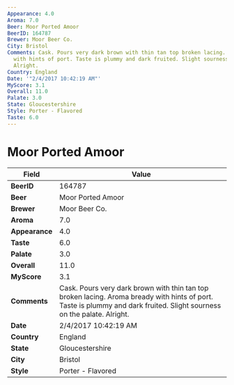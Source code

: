 ```yaml
---
Appearance: 4.0
Aroma: 7.0
Beer: Moor Ported Amoor
BeerID: 164787
Brewer: Moor Beer Co.
City: Bristol
Comments: Cask. Pours very dark brown with thin tan top broken lacing. Aroma bready
  with hints of port. Taste is plummy and dark fruited. Slight sourness on the palate.
  Alright.
Country: England
Date: '"2/4/2017 10:42:19 AM"'
MyScore: 3.1
Overall: 11.0
Palate: 3.0
State: Gloucestershire
Style: Porter - Flavored
Taste: 6.0
---
```


# Moor Ported Amoor

| Field         | Value |
|---------------|-------|
| **BeerID** | 164787 |
| **Beer** | Moor Ported Amoor |
| **Brewer** | Moor Beer Co. |
| **Aroma** | 7.0 |
| **Appearance** | 4.0 |
| **Taste** | 6.0 |
| **Palate** | 3.0 |
| **Overall** | 11.0 |
| **MyScore** | 3.1 |
| **Comments** | Cask. Pours very dark brown with thin tan top broken lacing. Aroma bready with hints of port. Taste is plummy and dark fruited. Slight sourness on the palate. Alright. |
| **Date** | 2/4/2017 10:42:19 AM |
| **Country** | England |
| **State** | Gloucestershire |
| **City** | Bristol |
| **Style** | Porter - Flavored |
